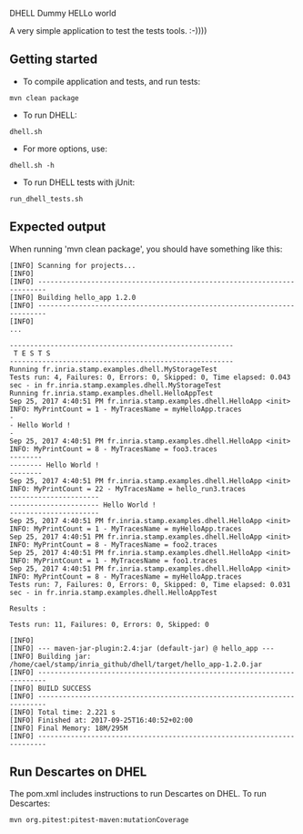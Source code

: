 DHELL
Dummy HELLo world

A very simple application to test the tests tools. :-))))

Getting started
----------------
* To compile application and tests, and run tests:
```
mvn clean package
```

* To run DHELL:
```
dhell.sh
```

* For more options, use:
```
dhell.sh -h
```

* To run DHELL tests with jUnit:
```
run_dhell_tests.sh
```

Expected output
----------------
When running 'mvn clean package', you should have something like this:
```
[INFO] Scanning for projects...
[INFO]                                                                         
[INFO] ------------------------------------------------------------------------
[INFO] Building hello_app 1.2.0
[INFO] ------------------------------------------------------------------------
[INFO] 
...

-------------------------------------------------------
 T E S T S
-------------------------------------------------------
Running fr.inria.stamp.examples.dhell.MyStorageTest
Tests run: 4, Failures: 0, Errors: 0, Skipped: 0, Time elapsed: 0.043 sec - in fr.inria.stamp.examples.dhell.MyStorageTest
Running fr.inria.stamp.examples.dhell.HelloAppTest
Sep 25, 2017 4:40:51 PM fr.inria.stamp.examples.dhell.HelloApp <init>
INFO: MyPrintCount = 1 - MyTracesName = myHelloApp.traces
-
- Hello World !
-
Sep 25, 2017 4:40:51 PM fr.inria.stamp.examples.dhell.HelloApp <init>
INFO: MyPrintCount = 8 - MyTracesName = foo3.traces
--------
-------- Hello World !
--------
Sep 25, 2017 4:40:51 PM fr.inria.stamp.examples.dhell.HelloApp <init>
INFO: MyPrintCount = 22 - MyTracesName = hello_run3.traces
----------------------
---------------------- Hello World !
----------------------
Sep 25, 2017 4:40:51 PM fr.inria.stamp.examples.dhell.HelloApp <init>
INFO: MyPrintCount = 1 - MyTracesName = myHelloApp.traces
Sep 25, 2017 4:40:51 PM fr.inria.stamp.examples.dhell.HelloApp <init>
INFO: MyPrintCount = 8 - MyTracesName = foo2.traces
Sep 25, 2017 4:40:51 PM fr.inria.stamp.examples.dhell.HelloApp <init>
INFO: MyPrintCount = 1 - MyTracesName = foo1.traces
Sep 25, 2017 4:40:51 PM fr.inria.stamp.examples.dhell.HelloApp <init>
INFO: MyPrintCount = 8 - MyTracesName = myHelloApp.traces
Tests run: 7, Failures: 0, Errors: 0, Skipped: 0, Time elapsed: 0.031 sec - in fr.inria.stamp.examples.dhell.HelloAppTest

Results :

Tests run: 11, Failures: 0, Errors: 0, Skipped: 0

[INFO] 
[INFO] --- maven-jar-plugin:2.4:jar (default-jar) @ hello_app ---
[INFO] Building jar: /home/cael/stamp/inria_github/dhell/target/hello_app-1.2.0.jar
[INFO] ------------------------------------------------------------------------
[INFO] BUILD SUCCESS
[INFO] ------------------------------------------------------------------------
[INFO] Total time: 2.221 s
[INFO] Finished at: 2017-09-25T16:40:52+02:00
[INFO] Final Memory: 18M/295M
[INFO] ------------------------------------------------------------------------
```


Run Descartes on DHEL
---------------------
The pom.xml includes instructions to run Descartes on DHEL. To run Descartes:
```
mvn org.pitest:pitest-maven:mutationCoverage
```
